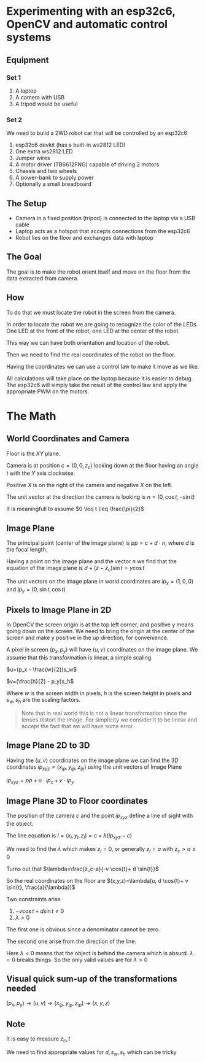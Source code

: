 
# Experimenting with an esp32c6, OpenCV and automatic control systems
## Equipment
### Set 1
1. A laptop
2. A camera with USB
3. A tripod would be useful

### Set 2
We need to build a 2WD robot car that will be controlled by an esp32c6
1. esp32c6 devkit (has a built-in ws2812 LED)
2. One extra ws2812 LED
3. Jumper wires
4. A motor driver (TB6612FNG) capable of driving 2 motors
5. Chassis and two wheels
6. A power-bank to supply power
7. Optionally a small breadboard


## The Setup
- Camera in a fixed position (tripod) is connected to the laptop via a USB cable
- Laptop acts as a hotspot that accepts connections from the esp32c6
- Robot lies on the floor and exchanges data with laptop

## The Goal
The goal is to make the robot orient itself and move on the floor from the data extracted from camera.

## How
To do that we must locate the robot in the screen from the camera.

In order to locate the robot we are going to recognize the color of the LEDs. One LED at the front of the robot, one LED at the center of the robot.

This way we can have both orientation and location of the robot.

Then we need to find the real coordinates of the robot on the floor.

Having the coordinates we can use a control law to make it move as we like.

All calculations will take place on the laptop because it is easier to debug. The esp32c6 will simply take the result of the control law and apply the appropriate PWM on the motors.


# The Math
## World Coordinates and Camera
Floor is the $XY$ plane.

Camera is at position $c=(0,0,z_c)$ looking down at the floor having an angle $t$ with the $Y$ axis clockwise.

Positive $X$ is on the right of the camera and negative $X$ on the left.

The unit vector at the direction the camera is looking is $n=(0, \cos{t}, -\sin{t})$

It is meaningfull to assume $0 \leq t \leq \frac{\pi}{2}$

## Image Plane
The principal point (center of the image plane) is $pp=c+d \cdot n$, where $d$ is the focal length.

Having a point on the image plane and the vector $n$ we find that the equation of the image plane is $d + (z - z_c) \sin{t}= y \cos{t}$

The unit vectors on the image plane in world coordinates are $ip_x=(1,0,0)$ and $ip_y=(0, \sin{t}, \cos{t})$

## Pixels to Image Plane in 2D
In OpenCV the screen origin is at the top left corner, and positive y means going down on the screen. We need to bring the origin at the center of the screen and make y positive in the up direction, for convenience.

A pixel in screen $(p_x, p_y)$ will have $(u, v)$ coordinates on the image plane.
We assume that this transformation is linear, a simple scaling.

$u=(p_x - \frac{w}{2})s_w$

$v=(\frac{h}{2} - p_y)s_h$

Where $w$ is the screen width in pixels, $h$ is the screen height in pixels and $s_w,s_h$ are the scaling factors.

>Note that in real world this is not a linear transformation since the lenses distort the image. For simplicity we consider it to be linear and accept the fact that we will have some error.

## Image Plane 2D to 3D
Having the $(u, v)$ coordinates on the image plane we can find the 3D coordinates $ip_{xyz}=(x_{ip},y_{ip},z_{ip})$ using the unit vectors of Image Plane 

$ip_{xyz}=pp + u \cdot ip_x + v \cdot ip_y$

## Image Plane 3D to Floor coordinates
The position of the camera $c$ and the point $ip_{xyz}$ define a line of sight with the object.

The line equation is $l=(x_l,y_l,z_l)=c+\lambda(ip_{xyz}-c)$

We need to find the $\lambda$ which makes $z_l=0$, or generally $z_l=a$ with $z_c > a \geq 0$

Turns out that $\lambda=\frac{z_c-a}{-v \cos{t}+ d \sin{t}}$

So the real coordinates on the floor are $(x,y,z)=\lambda(u, d \cos{t}+ v \sin{t}, \frac{a}{\lambda})$

Two constraints arise
1. $-v \cos{t}+ d \sin{t} \neq 0$
2. $\lambda>0$

The first one is obvious since a denominator cannot be zero.

The second one arise from the direction of the line.

Here $\lambda<0$ means that the object is behind the camera which is absurd. $\lambda=0$ breaks things. So the only valid values are for $\lambda>0$

## Visual quick sum-up of the transformations needed
$(p_x, p_y) \rightarrow (u,v) \rightarrow (x_{ip},y_{ip},z_{ip}) \rightarrow (x,y,z)$ 

## Note
It is easy to measure $z_c, t$

We need to find appropriate values for $d,s_w,s_h$ which can be tricky

